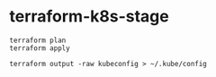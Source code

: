 # terraform-k8s-stage

```
terraform plan
terraform apply

terraform output -raw kubeconfig > ~/.kube/config
```